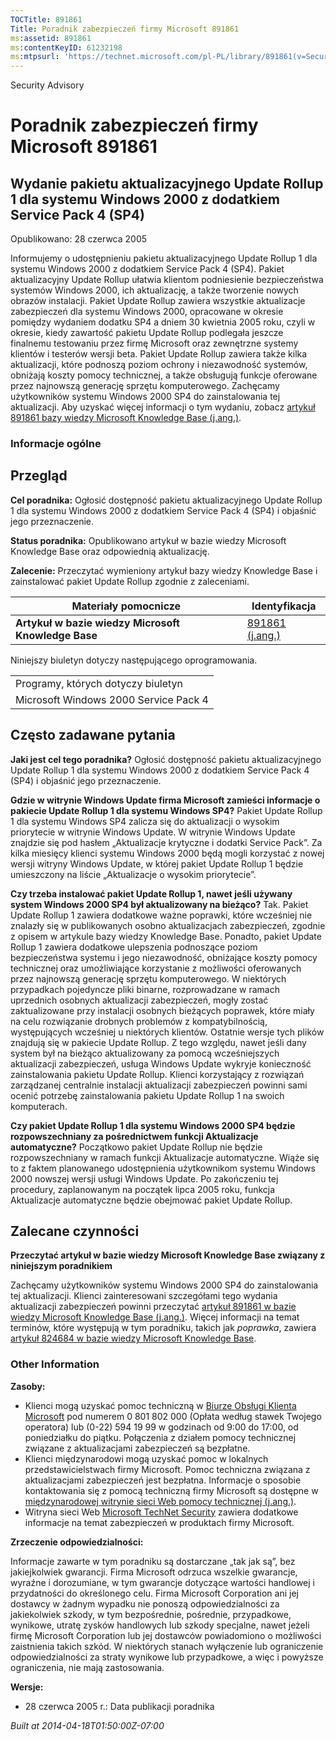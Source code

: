 ```yaml
---
TOCTitle: 891861
Title: Poradnik zabezpieczeń firmy Microsoft 891861
ms:assetid: 891861
ms:contentKeyID: 61232198
ms:mtpsurl: 'https://technet.microsoft.com/pl-PL/library/891861(v=Security.10)'
---
```


Security Advisory

Poradnik zabezpieczeń firmy Microsoft 891861
============================================

Wydanie pakietu aktualizacyjnego Update Rollup 1 dla systemu Windows 2000 z dodatkiem Service Pack 4 (SP4)
----------------------------------------------------------------------------------------------------------

Opublikowano: 28 czerwca 2005

Informujemy o udostępnieniu pakietu aktualizacyjnego Update Rollup 1 dla systemu Windows 2000 z dodatkiem Service Pack 4 (SP4). Pakiet aktualizacyjny Update Rollup ułatwia klientom podniesienie bezpieczeństwa systemów Windows 2000, ich aktualizację, a także tworzenie nowych obrazów instalacji.
Pakiet Update Rollup zawiera wszystkie aktualizacje zabezpieczeń dla systemu Windows 2000, opracowane w okresie pomiędzy wydaniem dodatku SP4 a dniem 30 kwietnia 2005 roku, czyli w okresie, kiedy zawartość pakietu Update Rollup podlegała jeszcze finalnemu testowaniu przez firmę Microsoft oraz zewnętrzne systemy klientów i testerów wersji beta. Pakiet Update Rollup zawiera także kilka aktualizacji, które podnoszą poziom ochrony i niezawodność systemów, obniżają koszty pomocy technicznej, a także obsługują funkcje oferowane przez najnowszą generację sprzętu komputerowego.
Zachęcamy użytkowników systemu Windows 2000 SP4 do zainstalowania tej aktualizacji. Aby uzyskać więcej informacji o tym wydaniu, zobacz [artykuł 891861 bazy wiedzy Microsoft Knowledge Base (j.ang.)](http://support.microsoft.com/kb/891861).

### Informacje ogólne

Przegląd
--------

<span></span>
**Cel poradnika:** Ogłosić dostępność pakietu aktualizacyjnego Update Rollup 1 dla systemu Windows 2000 z dodatkiem Service Pack 4 (SP4) i objaśnić jego przeznaczenie.

**Status poradnika:** Opublikowano artykuł w bazie wiedzy Microsoft Knowledge Base oraz odpowiednią aktualizację.

**Zalecenie:** Przeczytać wymieniony artykuł bazy wiedzy Knowledge Base i zainstalować pakiet Update Rollup zgodnie z zaleceniami.

| Materiały pomocnicze                                | Identyfikacja                                             |
|-----------------------------------------------------|-----------------------------------------------------------|
| **Artykuł w bazie wiedzy Microsoft Knowledge Base** | [891861 (j.ang.)](http://support.microsoft.com/kb/891861) |

Niniejszy biuletyn dotyczy następującego oprogramowania.

|                                       |
|---------------------------------------|
| Programy, których dotyczy biuletyn    |
| Microsoft Windows 2000 Service Pack 4 |

Często zadawane pytania
-----------------------

<span></span>
**Jaki jest cel tego poradnika?**
Ogłosić dostępność pakietu aktualizacyjnego Update Rollup 1 dla systemu Windows 2000 z dodatkiem Service Pack 4 (SP4) i objaśnić jego przeznaczenie.

**Gdzie w witrynie Windows Update firma Microsoft zamieści informacje o pakiecie Update Rollup 1 dla systemu Windows SP4?**
Pakiet Update Rollup 1 dla systemu Windows SP4 zalicza się do aktualizacji o wysokim priorytecie w witrynie Windows Update. W witrynie Windows Update znajdzie się pod hasłem „Aktualizacje krytyczne i dodatki Service Pack”. Za kilka miesięcy klienci systemu Windows 2000 będą mogli korzystać z nowej wersji witryny Windows Update, w której pakiet Update Rollup 1 będzie umieszczony na liście „Aktualizacje o wysokim priorytecie”.

**Czy trzeba instalować pakiet Update Rollup 1, nawet jeśli używany system Windows 2000 SP4 był aktualizowany na bieżąco?**
Tak. Pakiet Update Rollup 1 zawiera dodatkowe ważne poprawki, które wcześniej nie znalazły się w publikowanych osobno aktualizacjach zabezpieczeń, zgodnie z opisem w artykule bazy wiedzy Knowledge Base. Ponadto, pakiet Update Rollup 1 zawiera dodatkowe ulepszenia podnoszące poziom bezpieczeństwa systemu i jego niezawodność, obniżające koszty pomocy technicznej oraz umożliwiające korzystanie z możliwości oferowanych przez najnowszą generację sprzętu komputerowego. W niektórych przypadkach pojedyncze pliki binarne, rozprowadzane w ramach uprzednich osobnych aktualizacji zabezpieczeń, mogły zostać zaktualizowane przy instalacji osobnych bieżących poprawek, które miały na celu rozwiązanie drobnych problemów z kompatybilnością, występujących wcześniej u niektórych klientów. Ostatnie wersje tych plików znajdują się w pakiecie Update Rollup.
Z tego względu, nawet jeśli dany system był na bieżąco aktualizowany za pomocą wcześniejszych aktualizacji zabezpieczeń, usługa Windows Update wykryje konieczność zainstalowania pakietu Update Rollup. Klienci korzystający z rozwiązań zarządzanej centralnie instalacji aktualizacji zabezpieczeń powinni sami ocenić potrzebę zainstalowania pakietu Update Rollup 1 na swoich komputerach.

**Czy pakiet Update Rollup 1 dla systemu Windows 2000 SP4 będzie rozpowszechniany za pośrednictwem funkcji Aktualizacje automatyczne?**
Początkowo pakiet Update Rollup nie będzie rozpowszechniany w ramach funkcji Aktualizacje automatyczne. Wiąże się to z faktem planowanego udostępnienia użytkownikom systemu Windows 2000 nowszej wersji usługi Windows Update. Po zakończeniu tej procedury, zaplanowanym na początek lipca 2005 roku, funkcja Aktualizacje automatyczne będzie obejmować pakiet Update Rollup.

Zalecane czynności
------------------

<span></span>
**Przeczytać artykuł w bazie wiedzy Microsoft Knowledge Base związany z niniejszym poradnikiem**

Zachęcamy użytkowników systemu Windows 2000 SP4 do zainstalowania tej aktualizacji. Klienci zainteresowani szczegółami tego wydania aktualizacji zabezpieczeń powinni przeczytać [artykuł 891861 w bazie wiedzy Microsoft Knowledge Base (j.ang.)](http://support.microsoft.com/kb/891861).
Więcej informacji na temat terminów, które występują w tym poradniku, takich jak *poprawka*, zawiera [artykuł 824684 w bazie wiedzy Microsoft Knowledge Base](http://support.microsoft.com/kb/824684).

### Other Information

**Zasoby:**

-   Klienci mogą uzyskać pomoc techniczną w [Biurze Obsługi Klienta Microsoft](http://support.microsoft.com/contactus/?ws=support) pod numerem 0 801 802 000 (Opłata według stawek Twojego operatora) lub (0-22) 594 19 99 w godzinach od 9:00 do 17:00, od poniedziałku do piątku. Połączenia z działem pomocy technicznej związane z aktualizacjami zabezpieczeń są bezpłatne.
-   Klienci międzynarodowi mogą uzyskać pomoc w lokalnych przedstawicielstwach firmy Microsoft. Pomoc techniczna związana z aktualizacjami zabezpieczeń jest bezpłatna. Informacje o sposobie kontaktowania się z pomocą techniczną firmy Microsoft są dostępne w [międzynarodowej witrynie sieci Web pomocy technicznej (j.ang.)](http://go.microsoft.com/fwlink/?linkid=21155).
-   Witryna sieci Web [Microsoft TechNet Security](http://www.microsoft.com/poland/technet/security/) zawiera dodatkowe informacje na temat zabezpieczeń w produktach firmy Microsoft.

**Zrzeczenie odpowiedzialności:**

Informacje zawarte w tym poradniku są dostarczane „tak jak są”, bez jakiejkolwiek gwarancji. Firma Microsoft odrzuca wszelkie gwarancje, wyraźne i dorozumiane, w tym gwarancje dotyczące wartości handlowej i przydatności do określonego celu. Firma Microsoft Corporation ani jej dostawcy w żadnym wypadku nie ponoszą odpowiedzialności za jakiekolwiek szkody, w tym bezpośrednie, pośrednie, przypadkowe, wynikowe, utratę zysków handlowych lub szkody specjalne, nawet jeżeli firmę Microsoft Corporation lub jej dostawców powiadomiono o możliwości zaistnienia takich szkód. W niektórych stanach wyłączenie lub ograniczenie odpowiedzialności za straty wynikowe lub przypadkowe, a więc i powyższe ograniczenia, nie mają zastosowania.

**Wersje:**

-   28 czerwca 2005 r.: Data publikacji poradnika

*Built at 2014-04-18T01:50:00Z-07:00*
